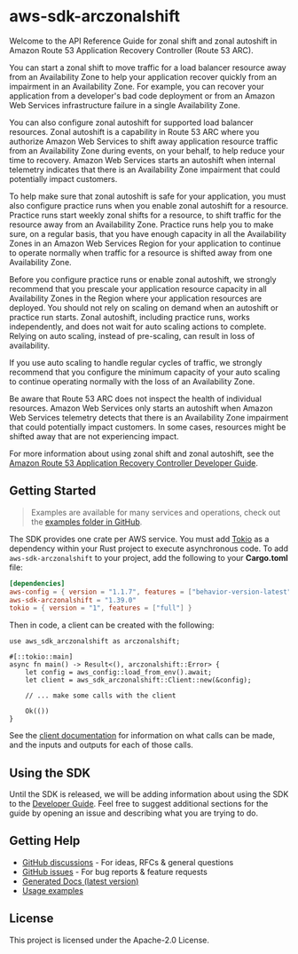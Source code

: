 # aws-sdk-arczonalshift

Welcome to the API Reference Guide for zonal shift and zonal autoshift in Amazon Route 53 Application Recovery Controller (Route 53 ARC).

You can start a zonal shift to move traffic for a load balancer resource away from an Availability Zone to help your application recover quickly from an impairment in an Availability Zone. For example, you can recover your application from a developer's bad code deployment or from an Amazon Web Services infrastructure failure in a single Availability Zone.

You can also configure zonal autoshift for supported load balancer resources. Zonal autoshift is a capability in Route 53 ARC where you authorize Amazon Web Services to shift away application resource traffic from an Availability Zone during events, on your behalf, to help reduce your time to recovery. Amazon Web Services starts an autoshift when internal telemetry indicates that there is an Availability Zone impairment that could potentially impact customers.

To help make sure that zonal autoshift is safe for your application, you must also configure practice runs when you enable zonal autoshift for a resource. Practice runs start weekly zonal shifts for a resource, to shift traffic for the resource away from an Availability Zone. Practice runs help you to make sure, on a regular basis, that you have enough capacity in all the Availability Zones in an Amazon Web Services Region for your application to continue to operate normally when traffic for a resource is shifted away from one Availability Zone.

Before you configure practice runs or enable zonal autoshift, we strongly recommend that you prescale your application resource capacity in all Availability Zones in the Region where your application resources are deployed. You should not rely on scaling on demand when an autoshift or practice run starts. Zonal autoshift, including practice runs, works independently, and does not wait for auto scaling actions to complete. Relying on auto scaling, instead of pre-scaling, can result in loss of availability.

If you use auto scaling to handle regular cycles of traffic, we strongly recommend that you configure the minimum capacity of your auto scaling to continue operating normally with the loss of an Availability Zone.

Be aware that Route 53 ARC does not inspect the health of individual resources. Amazon Web Services only starts an autoshift when Amazon Web Services telemetry detects that there is an Availability Zone impairment that could potentially impact customers. In some cases, resources might be shifted away that are not experiencing impact.

For more information about using zonal shift and zonal autoshift, see the [Amazon Route 53 Application Recovery Controller Developer Guide](https://docs.aws.amazon.com/r53recovery/latest/dg/what-is-route53-recovery.html).

## Getting Started

> Examples are available for many services and operations, check out the
> [examples folder in GitHub](https://github.com/awslabs/aws-sdk-rust/tree/main/examples).

The SDK provides one crate per AWS service. You must add [Tokio](https://crates.io/crates/tokio)
as a dependency within your Rust project to execute asynchronous code. To add `aws-sdk-arczonalshift` to
your project, add the following to your **Cargo.toml** file:

```toml
[dependencies]
aws-config = { version = "1.1.7", features = ["behavior-version-latest"] }
aws-sdk-arczonalshift = "1.39.0"
tokio = { version = "1", features = ["full"] }
```

Then in code, a client can be created with the following:

```rust,no_run
use aws_sdk_arczonalshift as arczonalshift;

#[::tokio::main]
async fn main() -> Result<(), arczonalshift::Error> {
    let config = aws_config::load_from_env().await;
    let client = aws_sdk_arczonalshift::Client::new(&config);

    // ... make some calls with the client

    Ok(())
}
```

See the [client documentation](https://docs.rs/aws-sdk-arczonalshift/latest/aws_sdk_arczonalshift/client/struct.Client.html)
for information on what calls can be made, and the inputs and outputs for each of those calls.

## Using the SDK

Until the SDK is released, we will be adding information about using the SDK to the
[Developer Guide](https://docs.aws.amazon.com/sdk-for-rust/latest/dg/welcome.html). Feel free to suggest
additional sections for the guide by opening an issue and describing what you are trying to do.

## Getting Help

* [GitHub discussions](https://github.com/awslabs/aws-sdk-rust/discussions) - For ideas, RFCs & general questions
* [GitHub issues](https://github.com/awslabs/aws-sdk-rust/issues/new/choose) - For bug reports & feature requests
* [Generated Docs (latest version)](https://awslabs.github.io/aws-sdk-rust/)
* [Usage examples](https://github.com/awslabs/aws-sdk-rust/tree/main/examples)

## License

This project is licensed under the Apache-2.0 License.

